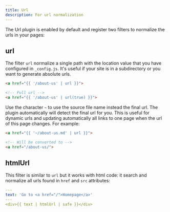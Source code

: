 ```yaml
---
title: Url
description: For url normalization
---
```


The Url plugin is enabled by default and register two filters to normalize the urls in your pages:

## url

The filter `url` normalize a single path with the location value that you have configured in `_config.js`. It's useful if your site is in a subdirectory or you want to generate absolute urls.

```html
<a href="{{ '/about-us' | url }}">

<!-- Full url -->
<a href="{{ '/about-us' | url(true) }}">
```

Use the character `~` to use the source file name instead the final url. The plugin automatically will detect the final url for you. This is useful for dynamic urls and updating automatically all links to one page when the url of this page changes. For example:

```html
<a href="{{ '~/about-us.md' | url }}">

<!-- Will be converted to -->
<a href="/about-us/">
```

## htmlUrl

This filter is similar to `url` but it works with html code: it search and normalize all urls found in `href` and `src` attributes:

```yml
---
text: 'Go to <a href="/">Homepage</a>'
---
<div>{{ text | htmlUrl | safe }}</div>
```
